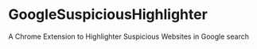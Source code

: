 # GoogleSuspiciousHighlighter
 A Chrome Extension to Highlighter Suspicious Websites in Google search
